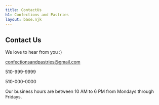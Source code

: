 ```yaml
---
title: ContactUs
h1: Confections and Pastries
layout: base.njk
---
```


## Contact Us
We love to hear from you :) 

confectionsandpastries@gmail.com

510-999-9999

510-000-0000

Our business hours are between 10 AM to 6 PM from Mondays through Fridays.